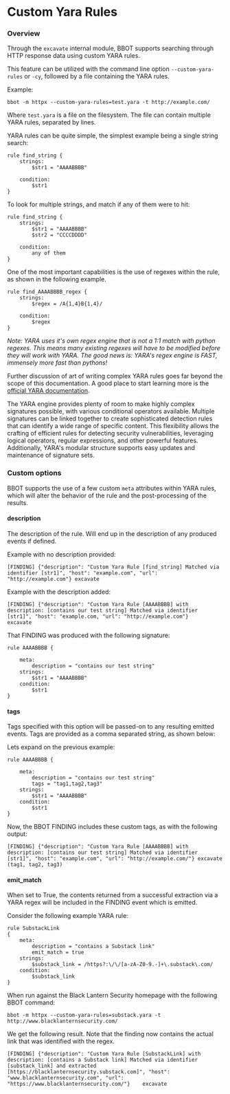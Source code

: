 # Custom Yara Rules

### Overview 
Through the `excavate` internal module, BBOT supports searching through HTTP response data using custom YARA rules. 

This feature can be utilized with the command line option `--custom-yara-rules` or `-cy`, followed by a file containing the YARA rules.

Example:

```
bbot -m httpx --custom-yara-rules=test.yara -t http://example.com/
```

Where `test.yara` is a file on the filesystem. The file can contain multiple YARA rules, separated by lines.

YARA rules can be quite simple, the simplest example being a single string search:

```
rule find_string {
    strings:
        $str1 = "AAAABBBB"

    condition:
        $str1
}
```

To look for multiple strings, and match if any of them were to hit:

```
rule find_string {
    strings:
        $str1 = "AAAABBBB"
        $str2 = "CCCCDDDD"

    condition:
        any of them
}
```

One of the most important capabilities is the use of regexes within the rule, as shown in the following example.

```
rule find_AAAABBBB_regex {
    strings:
        $regex = /A{1,4}B{1,4}/

    condition:
        $regex
}

```

*Note: YARA uses it's own regex engine that is not a 1:1 match with python regexes. This means many existing regexes will have to be modified before they will work with YARA. The good news is: YARA's regex engine is FAST, immensely more fast than pythons!*

Further discussion of art of writing complex YARA rules goes far beyond the scope of this documentation. A good place to start learning more is the [official YARA documentation](https://yara.readthedocs.io/en/stable/writingrules.html). 

The YARA engine provides plenty of room to make highly complex signatures possible, with various conditional operators available. Multiple signatures can be linked together to create sophisticated detection rules that can identify a wide range of specific content. This flexibility allows the crafting of efficient rules for detecting security vulnerabilities, leveraging logical operators, regular expressions, and other powerful features. Additionally, YARA's modular structure supports easy updates and maintenance of signature sets.

### Custom options

BBOT supports the use of a few custom `meta` attributes within YARA rules, which will alter the behavior of the rule and the post-processing of the results.

#### description

The description of the rule. Will end up in the description of any produced events if defined.

Example with no description provided:

```
[FINDING] {"description": "Custom Yara Rule [find_string] Matched via identifier [str1]", "host": "example.com", "url": "http://example.com"} excavate
```

Example with the description added:

```
[FINDING] {"description": "Custom Yara Rule [AAAABBBB] with description: [contains our test string] Matched via identifier [str1]", "host": "example.com, "url": "http://example.com"}     excavate
```

That FINDING was produced with the following signature:

```
rule AAAABBBB {

    meta:
        description = "contains our test string"
    strings:
        $str1 = "AAAABBBB"
    condition:
        $str1
}
```

#### tags

Tags specified with this option will be passed-on to any resulting emitted events. Tags are provided as a comma separated string, as shown below:

Lets expand on the previous example:

```
rule AAAABBBB {

    meta:
        description = "contains our test string"
        tags = "tag1,tag2,tag3"
    strings:
        $str1 = "AAAABBBB"
    condition:
        $str1
}
```

Now, the BBOT FINDING includes these custom tags, as with the following output:

```
[FINDING] {"description": "Custom Yara Rule [AAAABBBB] with description: [contains our test string] Matched via identifier [str1]", "host": "example.com", "url": "http://example.com/"} excavate   (tag1, tag2, tag3)
```

#### emit_match

When set to True, the contents returned from a successful extraction via a YARA regex will be included in the FINDING event which is emitted.

Consider the following example YARA rule:

```
rule SubstackLink
{
    meta:
        description = "contains a Substack link"
        emit_match = true
    strings:
        $substack_link = /https?:\/\/[a-zA-Z0-9.-]+\.substack\.com/
    condition:
        $substack_link
}
```

When run against the Black Lantern Security homepage with the following BBOT command:

```
bbot -m httpx --custom-yara-rules=substack.yara -t http://www.blacklanternsecurity.com/

```

We get the following result. Note that the finding now contains the actual link that was identified with the regex.

```
[FINDING] {"description": "Custom Yara Rule [SubstackLink] with description: [contains a Substack link] Matched via identifier [substack_link] and extracted [https://blacklanternsecurity.substack.com]", "host": "www.blacklanternsecurity.com", "url": "https://www.blacklanternsecurity.com/"}    excavate
```
